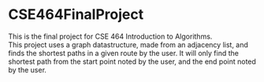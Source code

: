 # CSE464FinalProject
This is the final project for CSE 464 Introduction to Algorithms.  
This project uses a graph datastructure, made from an adjacency list, and finds the shortest paths in a given route by the user. 
It will only find the shortest path from the start point noted by the user, and the end point noted by the user. 
